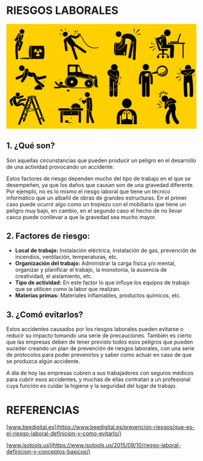 # RIESGOS LABORALES

![Riesgos Laborales](img/riesgoslaborales.jpg)

## 1. ¿Qué son?
Son aquellas circunstancias que pueden producir un peligro en el desarrollo de una actividad provocando un accidente.

Estos factores de riesgo dependen mucho del tipo de trabajo en el que se desempeñen, ya que los daños que causan son de una gravedad diferente. Por ejemplo, no es lo mismo el riesgo laboral que tiene un técnico informático que un albañil de obras de grandes estructuras. En el primer caso puede ocurrir algo como un tropiezo con el mobiliario que tiene un peligro muy bajo, en cambio, en el segundo caso el hecho de no llevar casco puede conllevar a que la gravedad sea mucho mayor.

## 2. Factores de riesgo:
* **Local de trabajo:** Instalación eléctrica, instalación de gas, prevención de incendios, ventilación, temperaturas, etc.
* **Organización del trabajo:** Administrar la carga física y/o mental, organizar y planificar el trabajo, la monotonía, la ausencia de creatividad, el aislamiento, etc.
* **Tipo de actividad:** En este factor lo que influye los equipos de trabajo que se utilicen como la labor que realizan.
* **Materias primas:** Materiales inflamables, productos químicos, etc.

## 3. ¿Comó evitarlos?
Estos accidentes causados por los riesgos laborales pueden evitarse o reducir su impacto tomando una serie de precauciones. También es cierto que las empresas deben de tener previsto todos esos peligros que pueden suceder creando un plan de prevención de riesgos laborales, con una serie de protocolos para poder prevenirlos y saber como actuar en caso de que se produzca algún accidente.

A día de hoy las empresas cubren a sus trabajadores con seguros médicos para cubrir esos accidentes, y muchas de ellas contratan a un profesional cuya función es cuidar la higiene y la seguridad del lugar de trabajo.

# REFERENCIAS
[www.beedigital.es](https://www.beedigital.es/prevencion-riesgos/que-es-el-riesgo-laboral-definicion-y-como-evitarlo/)

[www.isotools.us](https://www.isotools.us/2015/09/10/riesgo-laboral-definicion-y-conceptos-basicos/)
